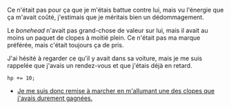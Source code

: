 Ce n'était pas pour ça que je m'étais battue contre lui, mais vu l'énergie que ça m'avait coûté, j'estimais que je méritais bien un dédommagement.

Le *bonehead* n'avait pas grand-chose de valeur sur lui, mais il avait au moins un paquet de clopes à moitié plein. Ce n'était pas ma marque préférée, mais c'était toujours ça de pris.

J'ai hésité à regarder ce qu'il y avait dans sa voiture, mais je me suis rappelée que j'avais un rendez-vous et que j'étais déjà en retard.

```
hp += 10;
```

* [Je me suis donc remise à marcher en m'allumant une des clopes que j'avais durement gagnées.](continuer.md)
